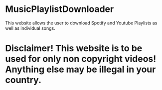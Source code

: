 # MusicPlaylistDownloader

This website allows the user to download Spotify and Youtube Playlists as well as individual songs. 

# Disclaimer! This website is to be used for only non copyright videos! Anything else may be illegal in your country.
